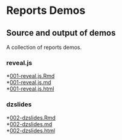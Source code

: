 Reports Demos
=========================
Source and output of demos
-------------------------

A collection of reports demos.

### reveal.js 
*[001-reveal.js.Rmd](https://github.com/trinker/reports-examples/blob/master/001-reveal.js.Rmd)    
*[001-reveal.js.md](https://github.com/trinker/reports-examples/blob/master/001-reveal.js.md)    
*[001-reveal.js.html](http://trinker.github.com/reports/examples/output/reveal.js)   

### dzslides 
*[002-dzslides.Rmd](https://github.com/trinker/reports-examples/blob/master/002-dzslides.Rmd)    
*[002-dzslides.md](https://github.com/trinker/reports-examples/blob/master/002-dzslides.md)   
*[002-dzslides.html](http://trinker.github.com/reports/slides/reports.html)   
